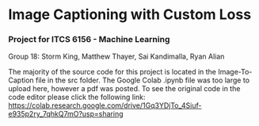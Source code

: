 # Image Captioning with Custom Loss

### Project for ITCS 6156 - Machine Learning

Group 18: Storm King, Matthew Thayer, Sai Kandimalla, Ryan Alian

The majority of the source code for this project is located in the Image-To-Caption file in the src folder. The Google Colab .ipynb file was too large to upload here, however a pdf was posted. To see the original code in the code editor please click the following link: https://colab.research.google.com/drive/1Gq3YDjTo_4Siuf-e935p2ry_7qhkQ7mO?usp=sharing
